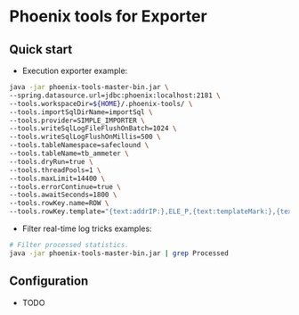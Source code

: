 # Phoenix tools for Exporter

## Quick start

- Execution exporter example:

```bash
java -jar phoenix-tools-master-bin.jar \
--spring.datasource.url=jdbc:phoenix:localhost:2181 \
--tools.workspaceDir=${HOME}/.phoenix-tools/ \
--tools.importSqlDirName=importSql \
--tools.provider=SIMPLE_IMPORTER \
--tools.writeSqlLogFileFlushOnBatch=1024 \
--tools.writeSqlLogFlushOnMillis=500 \
--tools.tableNamespace=safeclound \
--tools.tableName=tb_ammeter \
--tools.dryRun=true \
--tools.threadPools=1 \
--tools.maxLimit=14400 \
--tools.errorContinue=true \
--tools.awaitSeconds=1800 \
--tools.rowKey.name=ROW \
--tools.rowKey.template="{text:addrIP:},ELE_P,{text:templateMark:},{text:addrIPOrder:%02d},{date:yyyyMMddHHmmssSSS}"
```

- Filter real-time log tricks examples:

```bash
# Filter processed statistics.
java -jar phoenix-tools-master-bin.jar | grep Processed
```

## Configuration

- TODO
